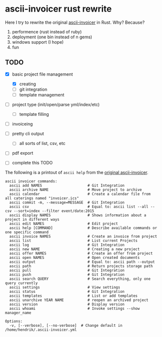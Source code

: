 # ascii-invoicer rust rewrite


Here I try to rewrite the original [ascii-invoicer](http://github.com/ascii-dresden/ascii-invoicer) in Rust. Why? Because?

1. performence (rust instead of ruby)
2. deployment (one bin instead of n gems)
3. windows support (I hope)
4. fun

## TODO

* [x] basic project file management
    * [x] creating
    * [ ] git integration
    * [ ] template management
* [ ] project type (init/open/parse yml/index/etc)
    * [ ] template filling
* [ ] invoiceing
* [ ] pretty cli output
    * [ ] all sorts of list, csv, etc
* [ ] pdf export
* [ ] complete this TODO


The following is a printout of `ascii help` from the [original ascii-invoicer](http://github.com/ascii-dresden/ascii-invoicer).

```
ascii invoicer commands:
  ascii add NAMES                     # Git Integration
  ascii archive NAME                  # Move project to archive
  ascii calendar                      # Create a calendar file from all caterings named "invoicer.ics"
  ascii commit -m, --message=MESSAGE  # Git Integration
  ascii csv                           # Equal to: ascii list --all --csv --sort=index --filter event/date:2015
  ascii display NAMES                 # Shows information about a project in different ways
  ascii edit NAMES                    # Edit project
  ascii help [COMMAND]                # Describe available commands or one specific command
  ascii invoice NAMES                 # Create an invoice from project
  ascii list                          # List current Projects
  ascii log                           # Git Integration
  ascii new NAME                      # Creating a new project
  ascii offer NAMES                   # Create an offer from project
  ascii open NAMES                    # Open created documents
  ascii output                        # Equal to: ascii path --output
  ascii path                          # Return projects storage path
  ascii pull                          # Git Integration
  ascii push                          # Git Integration
  ascii search QUERY                  # Search everything, only one query currently
  ascii settings                      # View settings
  ascii status                        # Git Integration
  ascii templates                     # List or add templates
  ascii unarchive YEAR NAME           # reopen an archived project
  ascii version                       # Display version
  ascii whoami                        # Invoke settings --show manager_name

Options:
  -v, [--verbose], [--no-verbose]  # Change default in /home/hendrik/.ascii-invoicer.yml
```

